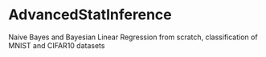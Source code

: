 # AdvancedStatInference
Naive Bayes and Bayesian Linear Regression from scratch, classification of MNIST and CIFAR10 datasets
